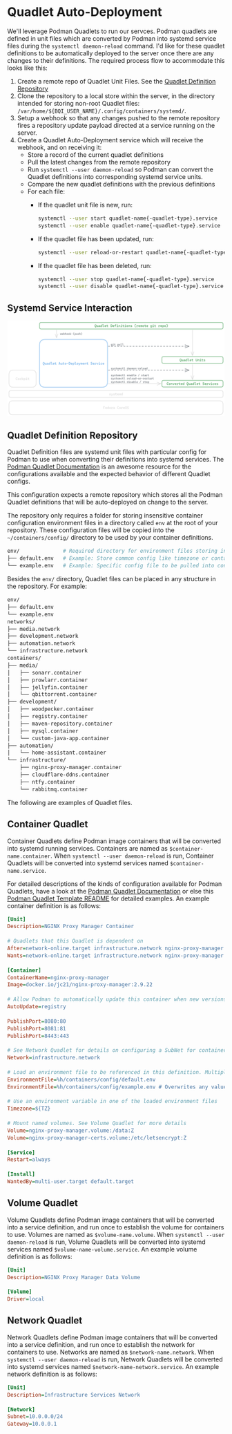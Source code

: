 # Quadlet Auto-Deployment

We'll leverage Podman Quadlets to run our servces. Podman quadlets are defined in unit files which are converted by Podman into systemd service files during the `systemctl daemon-reload` command. I'd like for these quadlet definitions to be automatically deployed to the server once there are any changes to their definitions. The required process flow to accommodate this looks like this:

1. Create a remote repo of Quadlet Unit Files. See the [Quadlet Definition Repository](#quadlet-definition-repository)
2. Clone the repository to a local store within the server, in the directory intended for storing non-root Quadlet files: `/var/home/${BQI_USER_NAME}/.config/containers/systemd/`.
3. Setup a webhook so that any changes pushed to the remote repository fires a repository update payload directed at a service running on the server.
4. Create a Quadlet Auto-Deployment service which will receive the webhook, and on receiving it:
    * Store a record of the current quadlet definitions
    * Pull the latest changes from the remote repository
    * Run `systemctl --user daemon-reload` so Podman can convert the Quadlet definitions into corresponding systemd service units.
    * Compare the new quadlet definitions with the previous definitions
    * For each file:
      * If the quadlet unit file is new, run:

        ```bash
        systemctl --user start quadlet-name{-quadlet-type}.service
        systemctl --user enable quadlet-name{-quadlet-type}.service
        ```

      * If the quadlet file has been updated, run:

        ```bash
        systemctl --user reload-or-restart quadlet-name{-quadlet-type}.service
        ```

      * If the quadlet file has been deleted, run:

        ```bash
        systemctl --user stop quadlet-name{-quadlet-type}.service
        systemctl --user disable quadlet-name{-quadlet-type}.service
        ```

## Systemd Service Interaction

![Quadlet Auto-Deployment Setup](documentation/quadlet-definition-flow.png)

## Quadlet Definition Repository

Quadlet Definition files are systemd unit files with particular config for Podman to use when converting their definitions into systemd services. The [Podman Quadlet Documentation](https://docs.podman.io/en/v5.0.1/markdown/podman-systemd.unit.5.html) is an awesome resource for the configurations available and the expected behavior of different Quadlet configs.

This configuration expects a remote repository which stores all the Podman Quadlet definitions that will be auto-deployed on change to the server.

The repository only requires a folder for storing insensitive container configuration environment files in a directory called `env` at the root of your repository. These configuration files will be copied into the `~/containers/config/` directory to be used by your container definitions.

```bash
env/              # Required directory for environment files storing insensitive container config
├── default.env   # Example: Store common config like timezone or container user
└── example.env   # Example: Specific config file to be pulled into containers.
```

Besides the `env/` directory, Quadlet files can be placed in any structure in the repository. For example:

```bash
env/
├── default.env
└── example.env
networks/
├── media.network
├── development.network
├── automation.network
└── infrastructure.network
containers/
├── media/
│   ├── sonarr.container
│   ├── prowlarr.container
│   ├── jellyfin.container
│   └── qbittorrent.container
├── development/
│   ├── woodpecker.container
│   ├── registry.container
│   ├── maven-repository.container
│   ├── mysql.container
│   └── custom-java-app.container
├── automation/
│   └── home-assistant.container
└── infrastructure/
    ├── nginx-proxy-manager.container
    ├── cloudflare-ddns.container
    ├── ntfy.container
    └── rabbitmq.container
```

The following are examples of Quadlet files.

## Container Quadlet

Container Quadlets define Podman image containers that will be converted into systemd running services. Containers are named as `$container-name.container`. When `systemctl --user daemon-reload` is run, Container Quadlets will be converted into systemd services named `$container-name.service`.

For detailed descriptions of the kinds of configuration available for Podman Quadlets, have a look at the [Podman Quadlet Documentation](https://docs.podman.io/en/v5.0.1/markdown/podman-systemd.unit.5.html) or else this [Podman Quadlet Template README](https://github.com/fpatrick/podman-quadlet/blob/main/readme.md) for detailed examples. An example container definition is as follows:

```ini
[Unit]
Description=NGINX Proxy Manager Container

# Quadlets that this Quadlet is dependent on
After=network-online.target infrastructure.network nginx-proxy-manager.volume nginx-proxy-manager-certs.volume
Wants=network-online.target infrastructure.network nginx-proxy-manager.volume nginx-proxy-manager-certs.volume

[Container]
ContainerName=nginx-proxy-manager
Image=docker.io/jc21/nginx-proxy-manager:2.9.22

# Allow Podman to automatically update this container when new versions of the image are available
AutoUpdate=registry

PublishPort=8080:80
PublishPort=8081:81
PublishPort=8443:443

# See Network Quadlet for details on configuring a SubNet for containers
Network=infrastructure.network 

# Load an environment file to be referenced in this definition. Multiple files can be loaded.
EnvironmentFile=%h/containers/config/default.env
EnvironmentFile=%h/containers/config/example.env # Overwrites any values also defined in default.env

# Use an environment variable in one of the loaded environment files
Timezone=${TZ}

# Mount named volumes. See Volume Quadlet for more details
Volume=nginx-proxy-manager.volume:/data:Z
Volume=nginx-proxy-manager-certs.volume:/etc/letsencrypt:Z

[Service]
Restart=always

[Install]
WantedBy=multi-user.target default.target
```

## Volume Quadlet

Volume Quadlets define Podman image containers that will be converted into a service definition, and run once to establish the volume for containers to use. Volumes are named as `$volume-name.volume`. When `systemctl --user daemon-reload` is run, Volume Quadlets will be converted into systemd services named `$volume-name-volume.service`. An example volume definition is as follows:

```ini
[Unit]
Description=NGINX Proxy Manager Data Volume

[Volume]
Driver=local 
```

## Network Quadlet

Network Quadlets define Podman image containers that will be converted into a service definition, and run once to establish the network for containers to use. Networks are named as `$network-name.network`. When `systemctl --user daemon-reload` is run, Network Quadlets will be converted into systemd services named `$network-name-network.service`. An example network definition is as follows:

```ini
[Unit]
Description=Infrastructure Services Network

[Network]
Subnet=10.0.0.0/24
Gateway=10.0.0.1
```

